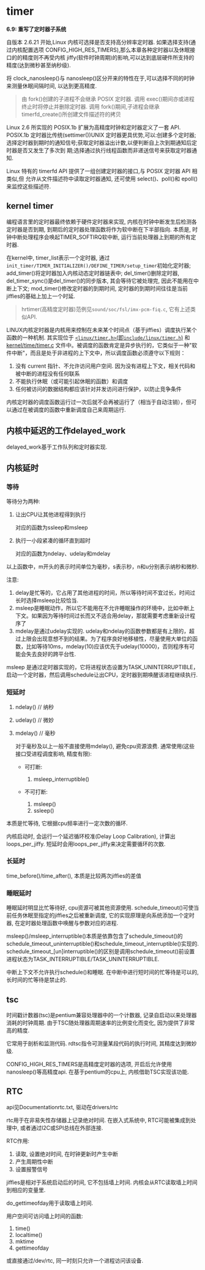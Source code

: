 # timer

**6.9: 重写了定时器子系统**

自版本 2.6.21 开始,Linux 内核可选择是否支持高分辨率定时器. 如果选择支持(通过内核配置选项 CONFIG_HIGH_RES_TIMERS),那么本章各种定时器以及休眠接口的的精度则不再受内核 jiffy(软件时钟周期)的影响,可以达到底层硬件所支持的精度(达到微秒甚至纳秒级).

将 clock_nanosleep()与 nanosleep()区分开来的特性在于,可以选择不同的时钟来测量休眠间隔时间, 以达到更高精度.

> 由 fork()创建的子进程不会继承 POSIX 定时器. 调用 exec()期间亦或进程终止时将停止并删除定时器.
> 调用 fork()期间,子进程会继承 timerfd_create()所创建文件描述符的拷贝

Linux 2.6 所实现的 POSIX.1b 扩展为高精度时钟和定时器定义了一套 API. POSIX.1b 定时器比传统(settimer())UNIX 定时器更具优势,可以:创建多个定时器;选择定时器到期时的通知信号;获取定时器溢出计数,以便判断自上次到期通知后定时器是否又发生了多次到
期;选择通过执行线程函数而非递送信号来获取定时器通知.

Linux 特有的 timerfd API 提供了一组创建定时器的接口,与 POSIX 定时器 API 相类似,但
允许从文件描述符中读取定时器通知, 还可使用 select()、poll()和 epoll()来监控这些描述符.

## kernel timer
编程语言里的定时器最终依赖于硬件定时器来实现, 内核在时钟中断发生后检测各定时器是否到期, 到期后的定时器处理函数将作为软中断在下半部指向. 本质是, 时钟中断处理程序会唤起TIMER_SOFTIRQ软中断, 运行当前处理器上到期的所有定时器.

在kernel中, timer_list表示一个定时器, 通过`init_timer/TIMER_INITIALIZER()/DEFINE_TIMER/setup_timer`初始化定时器; add_timer()将定时器加入内核动态定时器链表中; del_timer()删除定时器, del_timer_sync()是del_timer()的同步版本, 其会等待它被处理完, 因此不能用在中断上下文; mod_timer()修改定时器的到期时间, 定时器的到期时间往往是当前jiffies的基础上加上一个时延.

> hrtimer(高精度定时器)范例见`sound/soc/fsl/imx-pcm-fiq.c`, 它有上述类似API. 

LINUX内核定时器是内核用来控制在未来某个时间点（基于jiffies）调度执行某个函数的一种机制. 其实现位于 [`<linux/timer.h>`(即`include/linux/timer.h`)](https://elixir.bootlin.com/linux/v5.8-rc4/source/include/linux/timer.h) 和 [kernel/time/timer.c](https://elixir.bootlin.com/linux/v5.8-rc4/source/kernel/time/timer.c) 文件中。被调度的函数肯定是异步执行的，它类似于一种"软件中断"，而且是处于非进程的上下文中，所以调度函数必须遵守以下规则：
1. 没有 current 指针、不允许访问用户空间. 因为没有进程上下文，相关代码和被中断的进程没有任何联系
1. 不能执行休眠（或可能引起休眠的函数）和调度
1. 任何被访问的数据结构都应该针对并发访问进行保护，以防止竞争条件

内核定时器的调度函数运行过一次后就不会再被运行了（相当于自动注销），但可以通过在被调度的函数中重新调度自己来周期运行.

## 内核中延迟的工作delayed_work
delayed_work基于工作队列和定时器实现.

## 内核延时
### 等待
等待分为两种:
1. 让出CPU让其他进程得到执行

	对应的函数为ssleep和msleep
1. 执行一小段紧凑的循环直到超时

	对应的函数为ndelay、udelay和mdelay

以上函数中，m开头的表示时间单位为毫秒，s表示秒，n和u分别表示纳秒和微秒.

注意:
1. delay是忙等的，它占用了其他进程的时间，所以等待时间不宜过长，时间过长时选择msleep比较恰当.
1. msleep是睡眠动作，所以它不能用在不允许睡眠操作的环境中，比如中断上下文。如果因为等待时间过长而又不适合用delay，那就需要考虑重新设计程序了
1. mdelay是通过udelay实现的. udelay和ndelay的函数参数都是有上限的，超过上限会出现意想不到的结果。为了程序良好地移植性，尽量使用大单位的函数，比如等待10ms，mdelay(10)应该优先于udelay(10000)，否则程序有可能会失去良好的跨平台性.

msleep 是通过定时器实现的，它将进程状态设置为TASK_UNINTERRUPTIBLE，启动一个定时器，然后调用schedule让出CPU，定时器到期唤醒该进程继续执行.

### 短延时
1. ndelay() // 纳秒
2. udelay() // 微妙
3. mdelay() // 毫秒

	对于毫秒及以上一般不直接使用mdelay(), 避免cpu资源浪费. 通常使用(这些接口受进程调度影响, 精度有限):
	- 可打断:

		1. msleep_interruptible()
	- 不可打断:

		1. msleep()
		1. ssleep()

本质是忙等待, 它根据cpu频率进行一定次数的循环.

内核启动时, 会运行一个延迟循环校准(Delay Loop Calibration), 计算出loops_per_jiffy. 短延时会用loops_per_jiffy来决定需要循环的次数.

### 长延时
time_before()/time_after(), 本质是比较两次jiffies的差值

### 睡眠延时
睡眠延时明显比忙等待好, cpu资源可被其他资源使用. schedule_timeout()可使当前任务休眠至指定的jiffies之后被重新调度, 它的实现原理是向系统添加一个定时器, 在定时器处理函数中唤醒与参数对应的进程.

msleep()/msleep_interruptible()本质是依靠包含了schedule_timeout()的schedule_timeout_uninterruptible()和schedule_timeout_interruptible()实现的. schedule_timeout_[un]interruptible()的区别是调用schedule_timeout()前设置进程状态为TASK_INTERRUPTIBLE/TASK_UNINTERRUPTIBLE.

中断上下文不允许执行schedule()和睡眠. 在中断中进行短时间的忙等待是可以的, 长时间的忙等待是禁止的.

## tsc
时间戳计数器(tsc)是pentium兼容处理器中的一个计数器, 记录自启动以来处理器消耗的时钟周期. 由于TSC随处理器周期速率的比例变化而变化, 因为提供了非常高的精度.

它常用于剖析和监测代码. rdtsc指令可测量某段代码的执行时间, 其精度达到微妙级.

CONFIG_HIGH_RES_TIMERS是高精度定时器的选项, 开启后允许使用nanosleep()等高精度api. 在基于pentium的cpu上, 内核借助TSC实现该功能.

## RTC
api见Documentationrtc.txt,  驱动在drivers/rtc

rtc用于在非易失性存储器上记录绝对时间. 在嵌入式系统中, RTC可能被集成到处理中, 或者通过I2C或SPI总线在外部连接.

RTC作用:
1. 读取, 设置绝对时间, 在时钟更新时产生中断
1. 产生周期性中断
1. 设置报警信号

jiffies是相对于系统启动后的时间, 它不包括墙上时间. 内核会从RTC读取墙上时间到相应的变量里.

do_gettimeofday用于读取墙上时间.

用户空间可访问墙上时间的函数:
1. time()
1. localtime()
1. mktime
1. gettimeofday

或直接通过/dev/rtc, 同一时刻只允许一个进程访问该设备.
